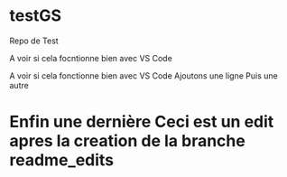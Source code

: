 # testGS
Repo de Test

A voir si cela focntionne bien avec VS Code

A voir si cela fonctionne bien avec VS Code
Ajoutons une ligne
Puis une autre

Enfin une dernière
Ceci est un edit apres la creation de la branche readme_edits
=======